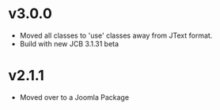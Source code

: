 # v3.0.0

- Moved all classes to 'use' classes away from JText format.
- Build with new JCB 3.1.31 beta

# v2.1.1

- Moved over to a Joomla Package